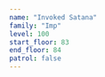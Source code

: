 ```yaml
---
name: "Invoked Satana"
family: "Imp"
level: 100
start_floor: 83
end_floor: 84
patrol: false
---
```


<!-- Also appears on floor 86 -->
